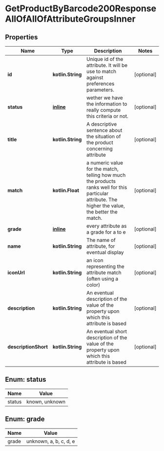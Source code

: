 
# GetProductByBarcode200ResponseAllOfAllOfAttributeGroupsInner

## Properties
| Name | Type | Description | Notes |
| ------------ | ------------- | ------------- | ------------- |
| **id** | **kotlin.String** | Unique id of the attribute.  It will be use to match against preferences parameters.  |  [optional] |
| **status** | [**inline**](#Status) | wether we have the information to really compute this criteria or not. |  [optional] |
| **title** | **kotlin.String** | A descriptive sentence about the situation of the product concerning attribute  |  [optional] |
| **match** | **kotlin.Float** | a numeric value for the match, telling how much the products ranks well for this particular attribute. The higher the value, the better the match.  |  [optional] |
| **grade** | [**inline**](#Grade) | every attribute as a grade for a to e |  [optional] |
| **name** | **kotlin.String** | The name of attribute, for eventual display |  [optional] |
| **iconUrl** | **kotlin.String** | an icon representing the attribute match (often using a color) |  [optional] |
| **description** | **kotlin.String** | An eventual description of the value of the property upon which this attribute is based |  [optional] |
| **descriptionShort** | **kotlin.String** | An eventual short description of the value of the property upon which this attribute is based |  [optional] |


<a id="Status"></a>
## Enum: status
| Name | Value |
| ---- | ----- |
| status | known, unknown |


<a id="Grade"></a>
## Enum: grade
| Name | Value |
| ---- | ----- |
| grade | unknown, a, b, c, d, e |



